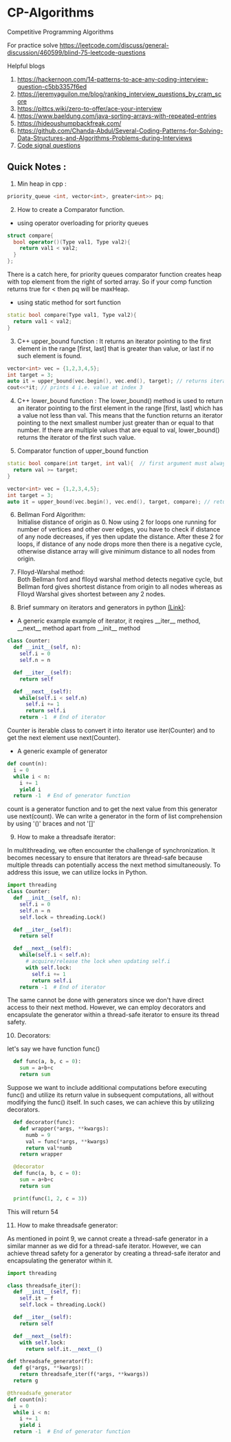 # CP-Algorithms
Competitive Programming Algorithms

For practice solve https://leetcode.com/discuss/general-discussion/460599/blind-75-leetcode-questions

Helpful blogs 
1. https://hackernoon.com/14-patterns-to-ace-any-coding-interview-question-c5bb3357f6ed
2. https://jeremyaguilon.me/blog/ranking_interview_questions_by_cram_score
3. https://pittcs.wiki/zero-to-offer/ace-your-interview
4. https://www.baeldung.com/java-sorting-arrays-with-repeated-entries
5. https://hideoushumpbackfreak.com/
6. https://github.com/Chanda-Abdul/Several-Coding-Patterns-for-Solving-Data-Structures-and-Algorithms-Problems-during-Interviews
7. [Code signal questions](https://codesignal.com/blog/interview-prep/example-codesignal-questions/?utm_source=google&utm_medium=cpc&utm_term=b_codility%2520assessment&utm_campaign=branded&gad_source=1&gclid=Cj0KCQjw8J6wBhDXARIsAPo7QA8acXbKQRMcSkkz-yIl9CB0A0ZbhpP6P3Pl8MwHEhRdPRPCQyVMUw4aAsgNEALw_wcB)

## Quick Notes :

1. Min heap in cpp : 
```cpp
priority_queue <int, vector<int>, greater<int>> pq;
```
2. How to create a Comparator function.
- using operator overloading for priority queues
```cpp
struct compare{
  bool operator()(Type val1, Type val2){
    return val1 < val2;
  }
};
```
There is a catch here, for priority queues comparator function creates heap with top element from the right of sorted array. So if your comp function returns true for < then pq will be maxHeap.

- using static method for sort function
```cpp
static bool compare(Type val1, Type val2){
  return val1 < val2;
}
```
3. C++ upper_bound function : It returns an iterator pointing to the first element in the range \[first, last\] that is greater than value, or last if no such element is found. 
```cpp
vector<int> vec = {1,2,3,4,5};
int target = 3;
auto it = upper_bound(vec.begin(), vec.end(), target); // returns iterator to index 3
cout<<*it; // prints 4 i.e. value at index 3
```
4. C++ lower_bound function : The lower_bound() method is used to return an iterator pointing to the first element in the range \[first, last\] which has a value not less than val. This means that the function returns an iterator pointing to the next smallest number just greater than or equal to that number. If there are multiple values that are equal to val, lower_bound() returns the iterator of the first such value.

5. Comparator function of upper_bound function
```cpp
static bool compare(int target, int val){  // first argument must always be target and second must point to forward iterator
  return val >= target;
}

vector<int> vec = {1,2,3,4,5};
int target = 3;
auto it = upper_bound(vec.begin(), vec.end(), target, compare); // returns iterator to index 3
```

6. Bellman Ford Algorithm:  
Initialise distance of origin as 0. Now using 2 for loops one running for number of vertices and other over edges, you have to check if distance of any node decreases, if yes then update the distance. After these 2 for loops, if distance of any node drops more then there is a negative cycle, otherwise distance array will give minimum distance to all nodes from origin.  

7. Flloyd-Warshal method:  
Both Bellman ford and flloyd warshal method detects negative cycle, but Bellman ford gives shortest distance from origin to all nodes whereas as Flloyd Warshal gives shortest between any 2 nodes. 

8. Brief summary on iterators and generators in python [(Link)](https://anandology.com/blog/using-iterators-and-generators/):

- A generic example example of iterator, it reqires \_\_iter__ method, \_\_next__ method apart from \_\_init__ method
```python
class Counter:
  def __init__(self, n):
    self.i = 0
    self.n = n

  def __iter__(self):
    return self

  def __next__(self):
    while(self.i < self.n)
      self.i += 1
      return self.i
    return -1  # End of iterator
```

Counter is iterable class to convert it into iterator use iter(Counter) and to get the next element use next(Counter).

- A generic example of generator

```python
def count(n):
  i = 0
  while i < n:
    i += 1
    yield i
  return -1  # End of generator function
```

count is a generator function and to get the next value from this generator use next(count). We can write a generator in the form of list comprehension by using '()' braces and not '[]'

9. How to make a threadsafe iterator:

In multithreading, we often encounter the challenge of synchronization. It becomes necessary to ensure that iterators are thread-safe because multiple threads can potentially access the next method simultaneously. To address this issue, we can utilize locks in Python.

```python
import threading 
class Counter:
  def __init__(self, n):
    self.i = 0
    self.n = n
    self.lock = threading.Lock()

  def __iter__(self):
    return self

  def __next__(self):
    while(self.i < self.n):
      # acquire/release the lock when updating self.i
      with self.lock:
        self.i += 1
        return self.i
    return -1  # End of iterator
```

The same cannot be done with generators since we don't have direct access to their next method. However, we can employ decorators and encapsulate the generator within a thread-safe iterator to ensure its thread safety.

10. Decorators:

let's say we have function func()

```python
  def func(a, b, c = 0):
    sum = a+b+c
    return sum
```
Suppose we want to include additional computations before executing func() and utilize its return value in subsequent computations, all without modifying the func() itself. In such cases, we can achieve this by utilizing decorators.

```python
  def decorator(func):
    def wrapper(*args, **kwargs):
      numb = 9
      val = func(*args, **kwargs)
      return val*numb
    return wrapper

  @decorator
  def func(a, b, c = 0):
    sum = a+b+c
    return sum

  print(func(1, 2, c = 3))
```

This will return 54

11. How to make threadsafe generator:

As mentioned in point 9, we cannot create a thread-safe generator in a similar manner as we did for a thread-safe iterator. However, we can achieve thread safety for a generator by creating a thread-safe iterator and encapsulating the generator within it.

```python
import threading

class threadsafe_iter():
  def __init__(self, f):
    self.it = f
    self.lock = threading.Lock()

  def __iter__(self):
    return self

  def __next__(self):
    with self.lock:
      return self.it.__next__()

def threadsafe_generator(f):
  def g(*args, **kwargs):
    return threadsafe_iter(f(*args, **kwargs))
  return g

@threadsafe_generator
def count(n):
  i = 0
  while i < n:
    i += 1
    yield i
  return -1  # End of generator function

```
